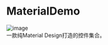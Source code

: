 # MaterialDemo
![image](https://github.com/Glorylan/MaterialDemo/blob/master/MaterialDemo.gif)</br>
一款纯Material Design打造的控件集合。 
  
  
